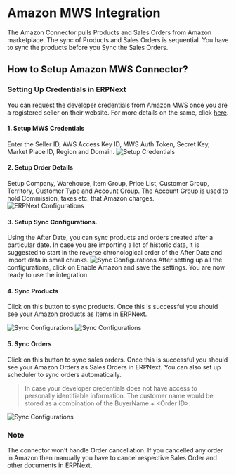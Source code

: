<!-- add-breadcrumbs -->
# Amazon MWS Integration
 The Amazon Connector pulls Products and Sales Orders from Amazon marketplace.
 The sync of Products and Sales Orders is sequential. You have to sync the products before you Sync the Sales Orders.

## How to Setup Amazon MWS Connector?

### Setting Up Credentials  in ERPNext
You can request the developer credentials from Amazon MWS once you are a registered seller on their website. For more details on the same, click [here](https://docs.developer.amazonservices.com/en_ES/dev_guide/DG_Registering.html).

#### 1. Setup MWS Credentials
Enter the Seller ID, AWS Access Key ID, MWS Auth Token, Secret Key, Market Place ID, Region and Domain.
<img class="screenshot" alt="Setup Credentials" src="{{docs_base_url}}/assets/img/erpnext_integrations/amazon_mws_settings_1.png">

#### 2. Setup Order Details
Setup Company, Warehouse, Item Group, Price List, Customer Group, Territory, Customer Type and Account Group.
   The Account Group is used to hold Commission, taxes etc. that Amazon charges.
<img class="screenshot" alt="ERPNext Configurations" src="{{docs_base_url}}/assets/img/erpnext_integrations/amazon_mws_settings_2.png">
 
#### 3. Setup Sync Configurations.
Using the After Date, you can sync products and orders created after a particular date. In case you are importing a lot of historic data, it is suggested to start in the reverse chronological order of the After Date and import data in small chunks.
<img class="screenshot" alt="Sync Configurations" src="{{docs_base_url}}/assets/img/erpnext_integrations/amazon_mws_settings_3.png">
After setting up all the configurations, click on Enable Amazon and save the settings. You are now ready to use the
integration.
 
#### 4. Sync Products
Click on this button to sync products. Once this is successful you should see your Amazon products as Items in ERPNext.

<img class="screenshot" alt="Sync Configurations" src="{{docs_base_url}}/assets/img/erpnext_integrations/amazon_mws_settings_4.png">
<img class="screenshot" alt="Sync Configurations" src="{{docs_base_url}}/assets/img/erpnext_integrations/amazon_mws_settings_5.png">
 
#### 5. Sync Orders
Click on this button to sync sales orders. Once this is successful you should see your Amazon Orders
   as Sales Orders in ERPNext. You can also set up scheduler to sync orders automatically.

  >In case your developer credentials does not have access to personally identifiable information. The customer name would be stored as a combination of the BuyerName + &lt;Order ID&gt;.

  <img class="screenshot" alt="Sync Configurations" src="{{docs_base_url}}/assets/img/erpnext_integrations/amazon_mws_settings_6.png">

### Note

The connector won't handle Order cancellation. If you cancelled any order in Amazon then manually you have to cancel respective Sales Order and other documents in ERPNext.
